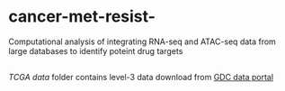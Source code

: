# cancer-met-resist-
Computational analysis of integrating RNA-seq and ATAC-seq data from large databases to identify poteint drug targets
##
*TCGA data* folder contains level-3 data download from [GDC data portal](https://portal.gdc.cancer.gov/)

